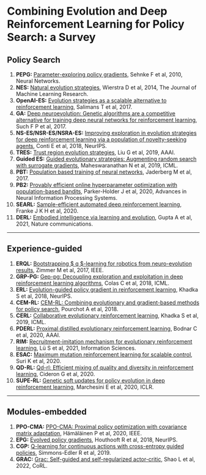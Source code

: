 # **Combining Evolution and Deep Reinforcement Learning for Policy Search: a Survey**

## **Policy Search**  

1. **PEPG:** [Parameter-exploring policy gradients](https://www.sciencedirect.com/science/article/abs/pii/S0893608009003220), Sehnke F et al, 2010, Neural Networks.  
2. **NES:** [Natural evolution strategies](https://www.jmlr.org/papers/volume15/wierstra14a/wierstra14a.pdf), Wierstra D et al, 2014, The Journal of Machine Learning Research.  
3. **OpenAI-ES:** [Evolution strategies as a scalable alternative to reinforcement learning](https://arxiv.org/abs/1703.03864), Salimans T et al, 2017.  
4. **GA:** [Deep neuroevolution: Genetic algorithms are a competitive alternative for training deep neural networks for reinforcement learning](https://arxiv.org/abs/1712.06567), Such F P et al, 2017.  
5. **NS-ES/NSR-ES/NSRA-ES:** [Improving exploration in evolution strategies for deep reinforcement learning via a population of novelty-seeking agents](https://proceedings.neurips.cc/paper/2018/hash/b1301141feffabac455e1f90a7de2054-Abstract.html), Conti E et al, 2018, NeurIPS.  
6. **TRES:** [Trust region evolution strategies](https://ojs.aaai.org/index.php/AAAI/article/view/4345), Liu G et al, 2019, AAAI.  
7. **Guided ES:** [Guided evolutionary strategies: Augmenting random search with surrogate gradients](http://proceedings.mlr.press/v97/maheswaranathan19a.html), Maheswaranathan N et al, 2019, ICML.  
8. **PBT:** [Population based training of neural networks](https://arxiv.org/abs/1711.09846), Jaderberg M et al, 2017.  
9. **PB2:** [Provably efficient online hyperparameter optimization with population-based bandits](https://proceedings.neurips.cc/paper/2020/hash/c7af0926b294e47e52e46cfebe173f20-Abstract.html), Parker-Holder J et al, 2020, Advances in Neural Information Processing Systems.  
10. **SEARL:** [Sample-efficient automated deep reinforcement learning](https://arxiv.org/abs/2009.01555), Franke J K H et al, 2020.  
11. **DERL:** [Embodied intelligence via learning and evolution](https://www.nature.com/articles/s41467-021-25874-z), Gupta A et al, 2021, Nature communications.  

******
## **Experience-guided**

1. **ERQL:** [Bootstrapping $ q $-learning for robotics from neuro-evolution results](https://ieeexplore.ieee.org/abstract/document/7879193), Zimmer M et al, 2017, IEEE.  
2. **GRP-PG:** [Gep-pg: Decoupling exploration and exploitation in deep reinforcement learning algorithms](https://proceedings.mlr.press/v80/colas18a.html), Colas C et al, 2018, ICML.  
3. **ERL:** [Evolution-guided policy gradient in reinforcement learning](https://proceedings.neurips.cc/paper/2018/hash/85fc37b18c57097425b52fc7afbb6969-Abstract.html), Khadka S et al, 2018, NeurIPS.
4. **CEM-RL:** [CEM-RL: Combining evolutionary and gradient-based methods for policy search](https://arxiv.org/abs/1810.01222), Pourchot A et al, 2018.  
5. **CERL:** [Collaborative evolutionary reinforcement learning](https://proceedings.mlr.press/v97/khadka19a.html), Khadka S et al, 2019, ICML.  
6. **PDERL:** [Proximal distilled evolutionary reinforcement learning](https://ojs.aaai.org/index.php/AAAI/article/view/5728), Bodnar C et al, 2020, AAAI.  
7. **RIM:** [Recruitment-imitation mechanism for evolutionary reinforcement learning](https://www.sciencedirect.com/science/article/abs/pii/S0020025520311828), Lü S et al, 2021, Information Sciences.  
8. **ESAC:** [Maximum mutation reinforcement learning for scalable control](https://arxiv.org/abs/2007.13690), Suri K et al, 2020.  
9. **QD-RL:** [Qd-rl: Efficient mixing of quality and diversity in reinforcement learning](https://arxiv.org/abs/2006.08505), Cideron G et al, 2020.  
10. **SUPE-RL:** [Genetic soft updates for policy evolution in deep reinforcement learning](https://openreview.net/forum?id=TGFO0DbD_pk), Marchesini E et al, 2020, ICLR.  

******
## **Modules-embedded**

1. **PPO-CMA:** [PPO-CMA: Proximal policy optimization with covariance matrix adaptation](https://ieeexplore.ieee.org/abstract/document/9231618), Hämäläinen P et al, 2020, IEEE.  
2. **EPG:** [Evolved policy gradients](https://proceedings.neurips.cc/paper/2018/hash/7876acb66640bad41f1e1371ef30c180-Abstract.html), Houthooft R et al, 2018, NeurIPS.  
3. **CGP:** [Q-learning for continuous actions with cross-entropy guided policies](https://arxiv.org/abs/1903.10605), Simmons-Edler R et al, 2019.  
4. **GRAC:** [Grac: Self-guided and self-regularized actor-critic](https://proceedings.mlr.press/v164/shao22a.html), Shao L et al, 2022, CoRL.  